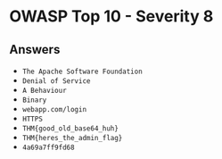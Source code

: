 # OWASP Top 10 - Severity 8

## Answers
* `The Apache Software Foundation`
* `Denial of Service`
* `A Behaviour`
* `Binary`
* `webapp.com/login`
* `HTTPS`
* `THM{good_old_base64_huh}`
* `THM{heres_the_admin_flag}`
* `4a69a7ff9fd68`